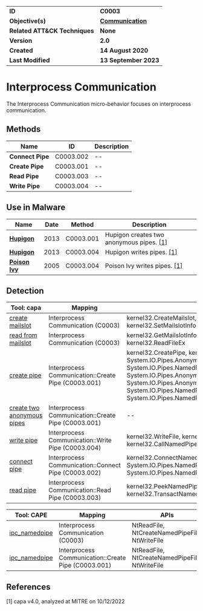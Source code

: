 <table>
<tr>
<td><b>ID</b></td>
<td><b>C0003</b></td>
</tr>
<tr>
<td><b>Objective(s)</b></td>
<td><b><a href="../communication">Communication</a></b></td>
</tr>
<tr>
<td><b>Related ATT&CK Techniques</b></td>
<td><b>None</b></td>
</tr>
<tr>
<td><b>Version</b></td>
<td><b>2.0</b></td>
</tr>
<tr>
<td><b>Created</b></td>
<td><b>14 August 2020</b></td>
</tr>
<tr>
<td><b>Last Modified</b></td>
<td><b>13 September 2023</b></td>
</tr>
</table>


# Interprocess Communication

The Interprocess Communication micro-behavior focuses on interprocess communication. 

## Methods

|Name|ID|Description|
|---|---|---|
|**Connect Pipe**|C0003.002|--|
|**Create Pipe**|C0003.001|--|
|**Read Pipe**|C0003.003|--|
|**Write Pipe**|C0003.004|--|

## Use in Malware

|Name|Date|Method|Description|
|---|---|---|---|
|[**Hupigon**](../xample-malware/hupigon.md)|2013|C0003.001|Hupigon creates two anonymous pipes. [[1]](#1)|
|[**Hupigon**](../xample-malware/hupigon.md)|2013|C0003.004|Hupigon writes pipes. [[1]](#1)|
|[**Poison Ivy**](../xample-malware/poison-ivy.md)|2005|C0003.004|Poison Ivy writes pipes. [[1]](#1)|

## Detection

|Tool: capa|Mapping|APIs|
|---|---|---|
|[create mailslot](https://github.com/mandiant/capa-rules/blob/master/communication/mailslot/create-mailslot.yml)|Interprocess Communication (C0003)|kernel32.CreateMailslot, kernel32.GetMailslotInfo, kernel32.SetMailslotInfo|
|[read from mailslot](https://github.com/mandiant/capa-rules/blob/master/communication/mailslot/read-from-mailslot.yml)|Interprocess Communication (C0003)|kernel32.GetMailslotInfo, kernel32.ReadFile, kernel32.ReadFileEx|
|[create pipe](https://github.com/mandiant/capa-rules/blob/master/communication/named-pipe/create/create-pipe.yml)|Interprocess Communication::Create Pipe (C0003.001)|kernel32.CreatePipe, kernel32.CreateNamedPipe, System.IO.Pipes.AnonymousPipeClientStream::ctor, System.IO.Pipes.NamedPipeClientStream::ctor, System.IO.Pipes.AnonymousPipeServerStream::ctor, System.IO.Pipes.AnonymousPipeServerStreamAcl::Create, System.IO.Pipes.NamedPipeServerStream::ctor, System.IO.Pipes.NamedPipeServerStreamAcl::Create|
|[create two anonymous pipes](https://github.com/mandiant/capa-rules/blob/master/communication/named-pipe/create/create-two-anonymous-pipes.yml)|Interprocess Communication::Create Pipe (C0003.001)|--|
|[write pipe](https://github.com/mandiant/capa-rules/blob/master/communication/named-pipe/write/write-pipe.yml)|Interprocess Communication::Write Pipe (C0003.004)|kernel32.WriteFile, kernel32.TransactNamedPipe, kernel32.CallNamedPipe|
|[connect pipe](https://github.com/mandiant/capa-rules/blob/master/communication/named-pipe/connect/connect-pipe.yml)|Interprocess Communication::Connect Pipe (C0003.002)|kernel32.ConnectNamedPipe, kernel32.CallNamedPipe, System.IO.Pipes.NamedPipeClientStream::Connect, System.IO.Pipes.NamedPipeClientStream::ConnectAsync|
|[read pipe](https://github.com/mandiant/capa-rules/blob/master/communication/named-pipe/read/read-pipe.yml)|Interprocess Communication::Read Pipe (C0003.003)|kernel32.PeekNamedPipe, kernel32.ReadFile, kernel32.TransactNamedPipe, kernel32.CallNamedPipe|

|Tool: CAPE|Mapping|APIs|
|---|---|---|
|[ipc_namedpipe](https://github.com/CAPESandbox/community/tree/master/modules/signatures/ipc_namedpipe.py)|Interprocess Communication (C0003)|NtReadFile, NtCreateNamedPipeFile, NtWriteFile|
|[ipc_namedpipe](https://github.com/CAPESandbox/community/tree/master/modules/signatures/ipc_namedpipe.py)|Interprocess Communication::Create Pipe (C0003.001)|NtReadFile, NtCreateNamedPipeFile, NtWriteFile|

## References

<a name="1">[1]</a> capa v4.0, analyzed at MITRE on 10/12/2022

